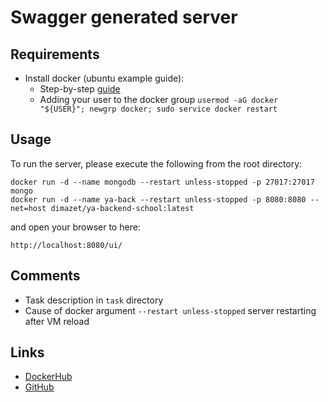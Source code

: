 # Swagger generated server

## Requirements

* Install docker (ubuntu example guide): 
  * Step-by-step [guide](https://docs.docker.com/engine/install/ubuntu/)
  * Adding your user to the docker group ```usermod -aG docker "${USER}"; newgrp docker; sudo service docker restart```

## Usage
To run the server, please execute the following from the root directory:

```
docker run -d --name mongodb --restart unless-stopped -p 27017:27017 mongo
docker run -d --name ya-back --restart unless-stopped -p 8080:8080 --net=host dimazet/ya-backend-school:latest
```

and open your browser to here:

```
http://localhost:8080/ui/
```

## Comments
- Task description in `task` directory
- Cause of docker argument `--restart unless-stopped` server restarting after VM reload 

## Links
- [DockerHub](https://hub.docker.com/repository/docker/dimazet/ya-backend-school/general)
- [GitHub](https://github.com/DimaZet/yandex-backend-school)
